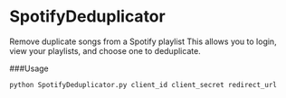 # SpotifyDeduplicator
Remove duplicate songs from a Spotify playlist
This allows you to login, view your playlists, and choose one to deduplicate.

###Usage

```python SpotifyDeduplicator.py client_id client_secret redirect_url```
